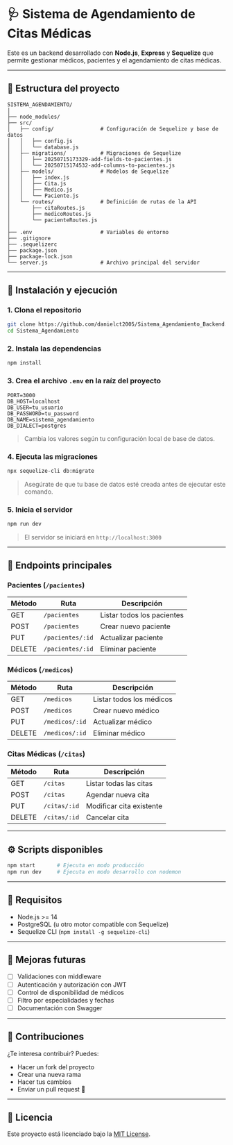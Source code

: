 # 🩺 Sistema de Agendamiento de Citas Médicas

Este es un backend desarrollado con **Node.js**, **Express** y **Sequelize** que permite gestionar médicos, pacientes y el agendamiento de citas médicas.

---

## 📂 Estructura del proyecto

```
SISTEMA_AGENDAMIENTO/
│
├── node_modules/
├── src/
│   ├── config/               # Configuración de Sequelize y base de datos
│   │   ├── config.js
│   │   └── database.js
│   ├── migrations/           # Migraciones de Sequelize
│   │   ├── 20250715173329-add-fields-to-pacientes.js
│   │   └── 20250715174532-add-columns-to-pacientes.js
│   ├── models/               # Modelos de Sequelize
│   │   ├── index.js
│   │   ├── Cita.js
│   │   ├── Medico.js
│   │   └── Paciente.js
│   └── routes/               # Definición de rutas de la API
│       ├── citaRoutes.js
│       ├── medicoRoutes.js
│       └── pacienteRoutes.js
│
├── .env                      # Variables de entorno
├── .gitignore
├── .sequelizerc
├── package.json
├── package-lock.json
└── server.js                 # Archivo principal del servidor
```

---

## 🚀 Instalación y ejecución

### 1. Clona el repositorio

```bash
git clone https://github.com/danielct2005/Sistema_Agendamiento_Backend.git
cd Sistema_Agendamiento
```

### 2. Instala las dependencias

```bash
npm install
```

### 3. Crea el archivo `.env` en la raíz del proyecto

```env
PORT=3000
DB_HOST=localhost
DB_USER=tu_usuario
DB_PASSWORD=tu_password
DB_NAME=sistema_agendamiento
DB_DIALECT=postgres
```

> Cambia los valores según tu configuración local de base de datos.

### 4. Ejecuta las migraciones

```bash
npx sequelize-cli db:migrate
```

> Asegúrate de que tu base de datos esté creada antes de ejecutar este comando.

### 5. Inicia el servidor

```bash
npm run dev
```

> El servidor se iniciará en `http://localhost:3000`

---

## 📡 Endpoints principales

### Pacientes (`/pacientes`)

| Método | Ruta              | Descripción              |
|--------|-------------------|--------------------------|
| GET    | `/pacientes`      | Listar todos los pacientes |
| POST   | `/pacientes`      | Crear nuevo paciente       |
| PUT    | `/pacientes/:id`  | Actualizar paciente        |
| DELETE | `/pacientes/:id`  | Eliminar paciente          |

### Médicos (`/medicos`)

| Método | Ruta              | Descripción              |
|--------|-------------------|--------------------------|
| GET    | `/medicos`        | Listar todos los médicos |
| POST   | `/medicos`        | Crear nuevo médico       |
| PUT    | `/medicos/:id`    | Actualizar médico        |
| DELETE | `/medicos/:id`    | Eliminar médico          |

### Citas Médicas (`/citas`)

| Método | Ruta              | Descripción               |
|--------|-------------------|---------------------------|
| GET    | `/citas`          | Listar todas las citas    |
| POST   | `/citas`          | Agendar nueva cita        |
| PUT    | `/citas/:id`      | Modificar cita existente  |
| DELETE | `/citas/:id`      | Cancelar cita             |

---

## ⚙️ Scripts disponibles

```bash
npm start       # Ejecuta en modo producción
npm run dev     # Ejecuta en modo desarrollo con nodemon
```

---

## 🧪 Requisitos

- Node.js >= 14
- PostgreSQL (u otro motor compatible con Sequelize)
- Sequelize CLI (`npm install -g sequelize-cli`)

---

## 🧱 Mejoras futuras

- [ ] Validaciones con middleware
- [ ] Autenticación y autorización con JWT
- [ ] Control de disponibilidad de médicos
- [ ] Filtro por especialidades y fechas
- [ ] Documentación con Swagger

---

## 🤝 Contribuciones

¿Te interesa contribuir? Puedes:

- Hacer un fork del proyecto
- Crear una nueva rama
- Hacer tus cambios
- Enviar un pull request 🚀

---

## 📝 Licencia

Este proyecto está licenciado bajo la [MIT License](LICENSE).
